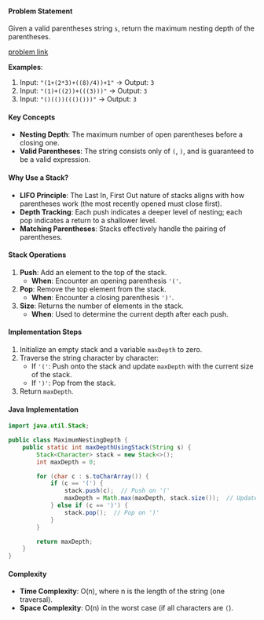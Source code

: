
#### Problem Statement
Given a valid parentheses string `s`, return the maximum nesting depth of the parentheses. 

[problem link](https://leetcode.com/problems/maximum-nesting-depth-of-the-parentheses/description/)

**Examples**:
1. Input: `"(1+(2*3)+((8)/4))+1"` → Output: `3`
2. Input: `"(1)+((2))+(((3)))"` → Output: `3`
3. Input: `"()(())((()()))"` → Output: `3`

#### Key Concepts

- **Nesting Depth**: The maximum number of open parentheses before a closing one. 
- **Valid Parentheses**: The string consists only of `(`, `)`, and is guaranteed to be a valid expression.

#### Why Use a Stack?
- **LIFO Principle**: The Last In, First Out nature of stacks aligns with how parentheses work (the most recently opened must close first).
- **Depth Tracking**: Each push indicates a deeper level of nesting; each pop indicates a return to a shallower level.
- **Matching Parentheses**: Stacks effectively handle the pairing of parentheses.

#### Stack Operations
1. **Push**: Add an element to the top of the stack.
   - **When**: Encounter an opening parenthesis `'('`.
2. **Pop**: Remove the top element from the stack.
   - **When**: Encounter a closing parenthesis `')'`.
3. **Size**: Returns the number of elements in the stack.
   - **When**: Used to determine the current depth after each push.

#### Implementation Steps
1. Initialize an empty stack and a variable `maxDepth` to zero.
2. Traverse the string character by character:
   - If `'('`: Push onto the stack and update `maxDepth` with the current size of the stack.
   - If `')'`: Pop from the stack.
3. Return `maxDepth`.

#### Java Implementation
```java
import java.util.Stack;

public class MaximumNestingDepth {
    public static int maxDepthUsingStack(String s) {
        Stack<Character> stack = new Stack<>();
        int maxDepth = 0;

        for (char c : s.toCharArray()) {
            if (c == '(') {
                stack.push(c);  // Push on '('
                maxDepth = Math.max(maxDepth, stack.size());  // Update max depth
            } else if (c == ')') {
                stack.pop();  // Pop on ')'
            }
        }

        return maxDepth;
    }
}
```

#### Complexity
- **Time Complexity**: O(n), where n is the length of the string (one traversal).
- **Space Complexity**: O(n) in the worst case (if all characters are `(`).

